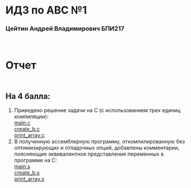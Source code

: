 # ИДЗ по АВС №1
### Цейтин Андрей Владимирович БПИ217
# <br> Отчет
## <br> На 4 балла:
1) Приведено решение задачи на C (с использованием трех единиц компиляции):
<br> [main.c](https://github.com/CehhGhost/ABC1/blob/main/C%20code/main.c)
<br> [create_b.c](https://github.com/CehhGhost/ABC1/blob/main/C%20code/create_b.c)
<br> [print_array.c](https://github.com/CehhGhost/ABC1/blob/main/C%20code/print_array.c)
2)  В полученную ассемблерную программу, откомпилированную без оптимизирующих и отладочных опций, добавлены комментарии, поясняющие
эквивалентное представление переменных в программе на C:
<br> [main.s](https://github.com/CehhGhost/ABC1/blob/main/C%20code/main.s)
<br> [create_b.s](https://github.com/CehhGhost/ABC1/blob/main/C%20code/create_b.s)
<br> [print_array.s](https://github.com/CehhGhost/ABC1/blob/main/C%20code/print_array.s)
